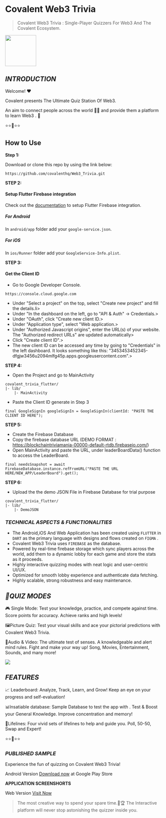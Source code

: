 # **Covalent Web3 Trivia**
> Covalent Web3 Trivia : Single-Player Quizzers For Web3 And The Covalent Ecosystem.
<img src="https://play-lh.googleusercontent.com/FoyS9HkImE0Qo1PMyvEF21Ima9b55GbI5k9xNalAwXE4AXeF9fjXphh6XwSCCyTC-hY=w480-h960" width="100px" height="100px">


## ***INTRODUCTION***

Welcome! ❤

Covalent presents The Ultimate Quiz Station Of Web3.

An aim to connect people across the world 🤳🏻 and provide them a platform to learn Web3 . 💞


⭐⭐🌟⭐⭐



## How to Use 

**Step 1:**

Download or clone this repo by using the link below:

```
https://github.com/covalenthq/Web3_Trivia.git
```

**STEP 2:**

#### Setup Flutter Firebase integration
Check out the [documentation](https://firebase.google.com/learn/pathways/firebase-flutter) to setup Flutter Firebase integration.

##### For Android
In `android/app` folder add your `google-service.json`.
##### For iOS
In `ios/Runner` folder add your `GoogleService-Info.plist`.

**STEP 3:**

#### Get the Client ID

* Go to Google Developer Console.
```
https://console.cloud.google.com
```
<ul>
 <li>Under "Select a project" on the top, select "Create new project" and fill the details.li>
 <li>Under "In the dashboard on the left, go to "API & Auth" -> Credentials.>
 <li>Under "OAuth", click "Create new client ID.>
 <li>Under "Application type", select "Web application.>
 <li>Under "Authorized Javascript origins", enter the URL(s) of your website. The "Authorized redirect URLs" are updated automatically>
 <li>Click "Create client ID".>
 <li>The new client ID can be accessed any time by going to "Credentials" in the left dashboard. It looks something like this: "3453453452345-dfgjw3456u2094mlfg45p.apps.googleusercontent.com".>
</ul>

**STEP 4:**
* Open the Project and go to MainActivity

```
covalent_trivia_flutter/
|- lib/
    |- MainActivity
```
* Paste the Client ID generate in Step 3

```
final GoogleSignIn googleSignIn = GoogleSignIn(clientId: "PASTE THE CLIENT ID HERE");
```

**STEP 5:**
* Create the Firebase Database
* Copy the firebase database URL (DEMO FORMAT : https://blockchaintriviamania-00000-default-rtdb.firebaseio.com/)
* Open MainActivity and paste the URL, under leaderBoardData() function to access the LeaderBoard.

```
final needsSnapshot = await FirebaseDatabase.instance.refFromURL("PASTE THE URL HERE/NEW_APP/LeaderBoard").get();

```

**STEP 6:**
* Upload the the demo JSON File in Firebase Database for trial purpose

```
covalent_trivia_flutter/
|- lib/
    |- DemoJSON
```
### ***TECHNICAL ASPECTS & FUNCTIONALITIES***

- The Android,iOS And Web Application has been created using `FLUTTER` in `DART` as the primary language with designs and flows created on `FIGMA` .
- Covalent Web3 Trivia uses `FIREBASE` as the database.
- Powered by real-time firebase storage which sync players across the world, add them to a dynamic lobby for each game and store the stats as it proceeds.
- Highly interactive quizzing modes with neat logic and user-centric UI/UX.
- Optimized for smooth lobby experience and authenticate data fetching.
- Highly scalable, strong robustness and easy maintenance.


## ***🔮QUIZ MODES*** 

🎮 Single Mode: Test your knowledge, practice, and compete against time. Score points for accuracy. Achieve ranks and high levels!

🖼️Picture Quiz: Test your visual skills and ace your pictorial predictions with Covalent Web3 Trivia.

🥁Audio & Video: The ultimate test of senses. A knowledgeable and alert mind rules. Fight and make your way up! Song, Movies, Entertainment, Sounds, and many more!


<img src="https://play-lh.googleusercontent.com/yvMUS3_tE6z5yR7onWKYq-q3ZF9j8uxdtVnRymfw7jIVR8f-DshAPy8RlpL-kWgSXIt0=w832-h470">

## ***FEATURES*** 

📈 Leaderboard: Analyze, Track, Learn, and Grow! Keep an eye on your progress and self-evaluation!

📊Insatiable database: Sample Database to test the app with . Test & Boost your General Knowledge. Improve concentration and memory!

💌Lifelines: Four vivid sets of lifelines to help and guide you. Poll, 50-50, Swap and Expert!

⭐⭐🌟⭐⭐


### ***PUBLISHED SAMPLE***
Experience the fun of quizzing on Covalent Web3 Trivia!

Android Version
[Download now](https://play.google.com/store/apps/details?id=com.nbird.covalentweb3trivia) at Google Play Store

**APPLICATION SCREENSHORTS**

<!--  <img src="https://play-lh.googleusercontent.com/UbXmt1BMHNzyzZidAhCFliybpZiTNepkweQntyho9MnWcpff5_v3z_9i0kP3YMPKzI4=w1052-h592" width="150px" height="320px">   <img src="https://play-lh.googleusercontent.com/bmxdHdteYsFfuWg1OHVrqLJAYQkMiJw0VICgsfjh4AUlboiZBZL6JPOApDTwKrH66LQ=w1052-h592" width="150px" height="320px">   <img src="https://play-lh.googleusercontent.com/W1VUfTkwP11ATOMgj3e7PbyhtnJ9lmPkON7Ea8nq9CHTixLy55m1pOxwSQwWNu0CVA=w1052-h592" width="150px" height="320px">   <img src="https://play-lh.googleusercontent.com/YmxOK00J0Sm6cvRLcKG_A5c92KHujp1RFiva3dTSXIgaSvjdxDZAR6DKN5symVYnZQ=w1052-h592" width="150px" height="320px"> <img src="https://play-lh.googleusercontent.com/qjdjaB2Xpm1E0_VxxeKOWQJz-0l3lkqQUxTbz8J_6xJOEgjN-d6UL9k83bnQDE5TK3Ag=w1052-h592" width="150px" height="320px"> <img src="https://play-lh.googleusercontent.com/9WSllFKbR2KyF3jx5OSfjlIo9pdwk9l0l4-1pcELW0HFCzio3zp1NuXokVNtIT9maK4=w1052-h592" width="150px" height="320px"> -->

Web Version
[Visit Now](https://blockchaintrivia-8fc26.web.app/#/)

<!-- **FLUTTER WEB SCREENSHORTS**

 <img src="https://github.com/covalenthq/Covalent_Flutter_Trivia/blob/main/assets/Main%20Activity.png?raw=true"
     width="300px" height="180px"> <img src="https://github.com/covalenthq/Covalent_Flutter_Trivia/blob/main/assets/Quiz%20Layout.png?raw=true"
     width="300px" height="180px"> <img src="https://github.com/covalenthq/Covalent_Flutter_Trivia/blob/main/assets/Audience%20Advice.png?raw=true"
     width="300px" height="180px"> <img src="https://github.com/covalenthq/Covalent_Flutter_Trivia/blob/main/assets/Expert%20Advice.png?raw=true"
     width="300px" height="180px"> <img src="https://github.com/covalenthq/Covalent_Flutter_Trivia/blob/main/assets/Score%20Board.png?raw=true"
     width="300px" height="180px">	  -->
		 

>The most creative way to spend your spare time.🎯🏆 The Interactive platform will never stop astonishing the quizzer inside you.





 



